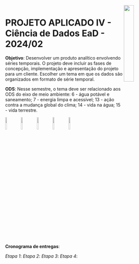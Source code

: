 <img src="https://github.com/scalabrinig/cdProjetoAplicadoIV/blob/052fdb52ae91ec7ce4ad04086f96803e9f1073d0/figuras/mackenzie_logo.jpg" width="25%" align="right"/>


# **PROJETO APLICADO IV - Ciência de Dados EaD - 2024/02**

**Objetivo**: Desenvolver um produto analítico envolvendo séries temporais. O projeto deve incluir as fases de concepção, implementação e apresentação do projeto para um cliente. Escolher um tema em que os dados são organizados em formato de série temporal.

**ODS**: Nesse semestre, o tema deve ser relacionado aos ODS do eixo de meio ambiente: 6 - água potável e saneamento; 7 - energia limpa e acessível; 13 - ação contra a mudança global do clima; 14 - vida na água; 15 - vida terrestre.

<img src="https://github.com/scalabrinig/cdProjetoAplicadoIV/blob/1cbc699eb401a201e2b313d97f3eee6981ddcaea/figuras/sdg_06.svg" width="10%" align="center"/><img src="https://github.com/scalabrinig/cdProjetoAplicadoIV/blob/1cbc699eb401a201e2b313d97f3eee6981ddcaea/figuras/sdg_07.svg" width="10%" align="center"/><img src="https://github.com/scalabrinig/cdProjetoAplicadoIV/blob/1cbc699eb401a201e2b313d97f3eee6981ddcaea/figuras/sdg_13.svg" width="10%" align="center"/><img src="https://github.com/scalabrinig/cdProjetoAplicadoIV/blob/1cbc699eb401a201e2b313d97f3eee6981ddcaea/figuras/sdg_14.svg" width="10%" align="center"/><img src="https://github.com/scalabrinig/cdProjetoAplicadoIV/blob/1cbc699eb401a201e2b313d97f3eee6981ddcaea/figuras/sdg_15.svg" width="10%" align="center"/>

**Cronograma de entregas**:

_Etapa 1_: 
_Etapa 2_:
_Etapa 3_:
_Etapa 4_:


